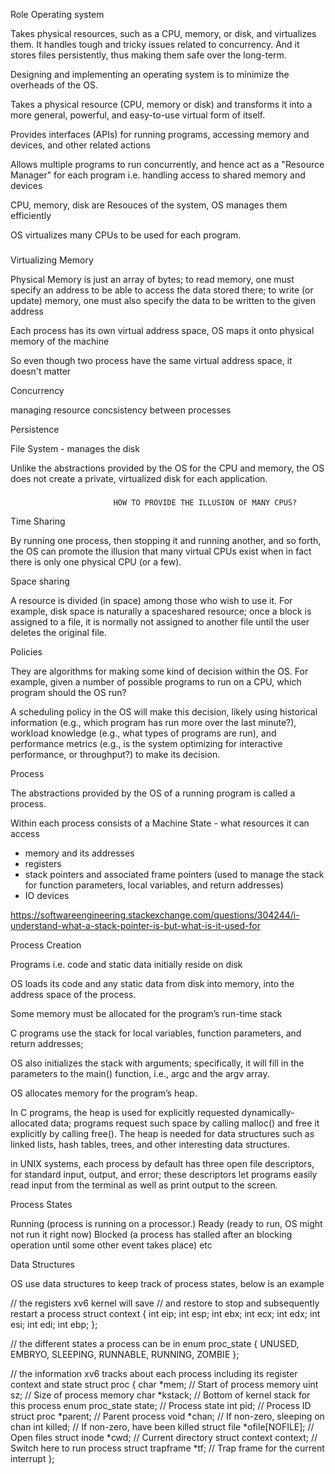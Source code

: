 Role Operating system

Takes physical resources, such as a CPU, memory, or disk, and virtualizes them. 
It handles tough and tricky issues related to concurrency. 
And it stores files persistently, thus making them safe over the long-term.

Designing and implementing an operating system is to minimize the overheads of the OS.

Takes a physical resource (CPU, memory or disk) and transforms it into a more general, powerful, and easy-to-use virtual form of itself.

Provides interfaces (APIs) for running programs, accessing memory and devices, and other related actions

Allows multiple programs to run concurrently, and hence act as a "Resource Manager" for each program i.e. handling access to shared memory and devices

CPU, memory, disk are Resouces of the system, OS manages them efficiently

OS virtualizes many CPUs to be used for each program.

###

Virtualizing Memory

Physical Memory is just an array of bytes; to read memory, 
one must specify an address to be able to access the data stored there; 
to write (or update) memory, one must also specify the data to be written to the given address

Each process has its own virtual address space, OS maps it onto physical memory of the machine

So even though two process have the same virtual address space, it doesn't matter

Concurrency

managing resource concsistency between processes

Persistence

File System - manages the disk

Unlike the abstractions provided by the OS for the CPU and memory,
the OS does not create a private, virtualized disk for each application.

###

                           HOW TO PROVIDE THE ILLUSION OF MANY CPUS?

  Time Sharing

By running one process, then stopping it and running another, and so forth, the OS can
promote the illusion that many virtual CPUs exist when in fact there is
only one physical CPU (or a few).


  Space sharing

A resource is divided (in space) among those who wish to use it. For example, disk space is naturally a spaceshared resource; once a block is assigned to a file, it is normally not assigned
to another file until the user deletes the original file.


  Policies 

They are algorithms for making some kind of decision within the OS. 
For example, given a number of possible programs to run on a CPU, which program should the OS run? 

A scheduling policy in the OS will make this decision, likely using historical information (e.g., which program has run more over the last minute?), workload knowledge (e.g., what types of programs are run), and performance metrics (e.g., is the system optimizing for interactive performance, or throughput?) to make its decision.


  Process

The abstractions provided by the OS of a running program is called a process.

Within each process consists of a Machine State - what resources it can access
- memory and its addresses
- registers
- stack pointers and associated frame pointers (used to manage the stack for function parameters, local variables, and return addresses)
- IO devices

https://softwareengineering.stackexchange.com/questions/304244/i-understand-what-a-stack-pointer-is-but-what-is-it-used-for


  Process Creation

Programs i.e. code and static data initially reside on disk

OS loads its code and any static data from disk into memory, into the address space of the process.

Some memory must be allocated for the program’s run-time stack

C programs use the stack for local variables, function parameters, and return addresses; 

OS also initializes the stack with arguments; specifically, it will fill in the parameters to the main() function, i.e., argc and the argv array.

OS allocates memory for the program’s heap. 

In C programs, the heap is used for explicitly requested dynamically-allocated data; programs request such space by calling malloc() and free it explicitly by calling free(). The heap is needed for data structures such as linked lists, hash tables, trees, and other interesting data structures.

in UNIX systems, each process by default has three open file descriptors, for standard input, output, and error; these descriptors let programs easily read input from the terminal
as well as print output to the screen.


  Process States

Running (process is running on a processor.)
Ready (ready to run, OS might not run it right now)
Blocked (a process has stalled after an blocking operation until some other event takes place)
etc

  Data Structures

OS use data structures to keep track of process states, below is an example

// the registers xv6 kernel will save 
// and restore to stop and subsequently restart a process
struct context {
  int eip;
  int esp;
  int ebx;
  int ecx;
  int edx;
  int esi;
  int edi;
  int ebp;
};

// the different states a process can be in
enum proc_state { UNUSED, EMBRYO, SLEEPING, RUNNABLE, RUNNING, ZOMBIE };

// the information xv6 tracks about each process including its register context and state
struct proc {
  char *mem; // Start of process memory
  uint sz; // Size of process memory
  char *kstack; // Bottom of kernel stack for this process
  enum proc_state state; // Process state
  int pid; // Process ID
  struct proc *parent; // Parent process
  void *chan; // If non-zero, sleeping on chan
  int killed; // If non-zero, have been killed
  struct file *ofile[NOFILE]; // Open files
  struct inode *cwd; // Current directory
  struct context context; // Switch here to run process
  struct trapframe *tf; // Trap frame for the current interrupt
};



